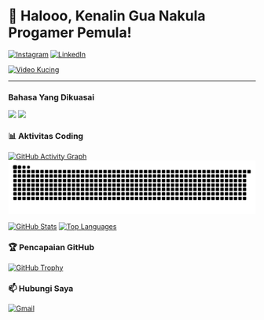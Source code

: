 # 🚀 Halooo, Kenalin Gua Nakula Progamer Pemula! 
[![Instagram](https://img.shields.io/badge/Instagram-@nakulasyafa_-E4405F?style=for-the-badge&logo=instagram)](https://www.instagram.com/nakulasyafa_?igsh=MWN3ZDBvenZwbWtkdw==)
[![LinkedIn](https://img.shields.io/badge/LinkedIn-NakulaSaputra-0077B5?style=for-the-badge&logo=linkedin)](https://www.linkedin.com/in/nakula-saputra-2146512b5?utm_source=share&utm_campaign=share_via&utm_content=profile&utm_medium=android_app)

[![Video Kucing](https://media.giphy.com/media/v1.Y2lkPTc5MGI3NjExY2VhYzRjYzUxMjU5ZDA2ZTMxY2YwMjE1ZTAxZDI5N2FmNTM0ZmY4YSZlcD12MV9pbnRlcm5hbF9naWZzX2dpZklkJmN0PWc/JIX9t2j0ZTN9S/giphy.gif)](https://youtu.be/VIDEO_ID_KUCING)

---

### Bahasa Yang Dikuasai
![](https://img.shields.io/badge/Java-%23FFA500?style=flat&logo=java)
![](https://img.shields.io/badge/Python-3.12-%233776BB?logo=python)

### 📊 **Aktivitas Coding**
[![GitHub Activity Graph](https://github-readme-activity-graph.vercel.app/graph?username=Nklasyfa&theme=github-dark&area=true&hide_border=true)](https://github.com/Nklasyfa)
![snake gif](https://github.com/Nklasyfa/Nklasyfa/blob/output/github-snake-dark.svg)


[![GitHub Stats](https://github-readme-stats.vercel.app/api?username=Nklasyfa&show_icons=true&theme=radical)](https://github.com/Nklasyfa)
[![Top Languages](https://github-readme-stats.vercel.app/api/top-langs/?username=Nklasyfa&layout=compact&theme=radical)](https://github.com/Nklasyfa)

### 🏆 **Pencapaian GitHub**
[![GitHub Trophy](https://github-profile-trophy.vercel.app/?username=Nklasyfa&theme=onedark&column=4&margin-w=15)](https://github.com/Nklasyfa)

### 📫 **Hubungi Saya**
[![Gmail](https://img.shields.io/badge/Email-nakulasaputra08%40gmail.com-D14836?style=flat&logo=gmail)](mailto:nakulasaputra08@gmail.com)

